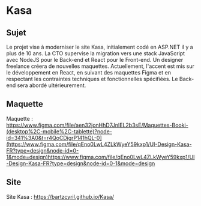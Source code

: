 # Kasa

## Sujet

Le projet vise à moderniser le site Kasa, initialement codé en ASP.NET il y a plus de 10 ans. 
La CTO supervise la migration vers une stack JavaScript avec NodeJS pour le Back-end et React pour le Front-end. 
Un designer freelance créera de nouvelles maquettes. 
Actuellement, l'accent est mis sur le développement en React, en suivant des maquettes Figma et en respectant les contraintes techniques et fonctionnelles spécifiées. 
Le Back-end sera abordé ultérieurement.

## Maquette

Maquette : https://www.figma.com/file/aen32jonHhD7JnIEL2b3sE/Maquettes-Booki-(desktop%2C-mobile%2C-tablette)?node-id=341%3A0&t=r4QoCDigrP141hQL-0](https://www.figma.com/file/qEno0LwL4ZLkWyeY59kxp1/UI-Design-Kasa-FR?type=design&node-id=0-1&mode=design)https://www.figma.com/file/qEno0LwL4ZLkWyeY59kxp1/UI-Design-Kasa-FR?type=design&node-id=0-1&mode=design

## Site

Site Kasa : https://bartzcyril.github.io/Kasa/
